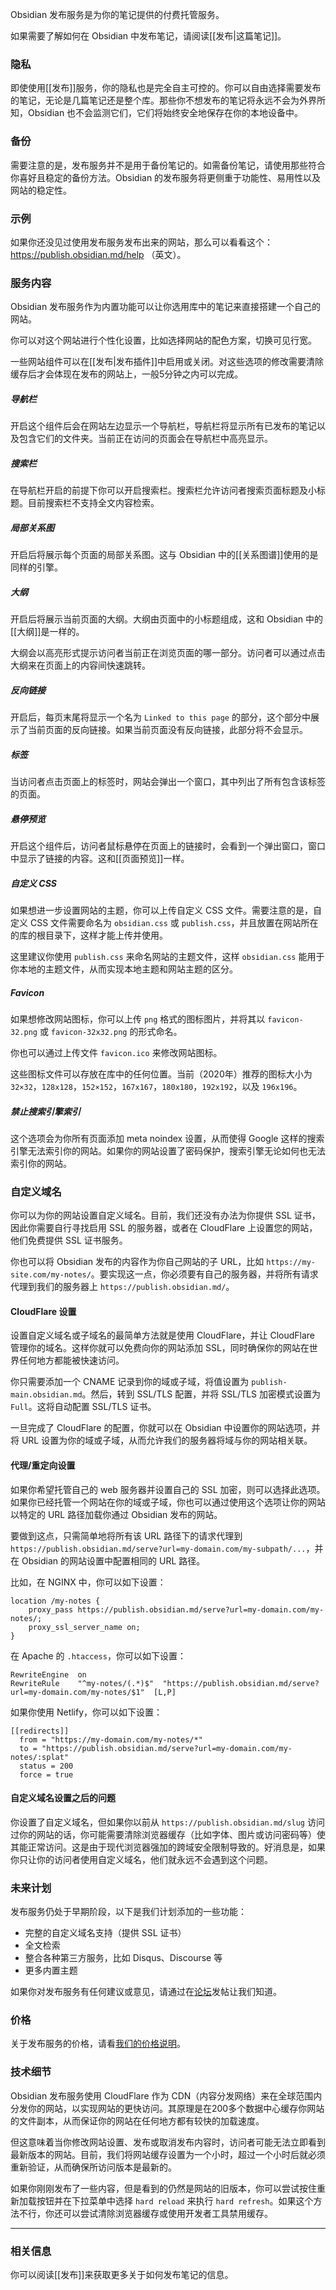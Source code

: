 Obsidian 发布服务是为你的笔记提供的付费托管服务。

如果需要了解如何在 Obsidian 中发布笔记，请阅读[[发布|这篇笔记]]。

### 隐私

即使使用[[发布]]服务，你的隐私也是完全自主可控的。你可以自由选择需要发布的笔记，无论是几篇笔记还是整个库。那些你不想发布的笔记将永远不会为外界所知，Obsidian 也不会监测它们，它们将始终安全地保存在你的本地设备中。

### 备份

需要注意的是，发布服务并不是用于备份笔记的。如需备份笔记，请使用那些符合你喜好且稳定的备份方法。Obsidian 的发布服务将更侧重于功能性、易用性以及网站的稳定性。

### 示例

如果你还没见过使用发布服务发布出来的网站，那么可以看看这个：https://publish.obsidian.md/help （英文）。

### 服务内容

Obsidian 发布服务作为内置功能可以让你选用库中的笔记来直接搭建一个自己的网站。

你可以对这个网站进行个性化设置，比如选择网站的配色方案，切换可见行宽。

一些网站组件可以在[[发布|发布插件]]中启用或关闭。对这些选项的修改需要清除缓存后才会体现在发布的网站上，一般5分钟之内可以完成。

##### 导航栏

开启这个组件后会在网站左边显示一个导航栏，导航栏将显示所有已发布的笔记以及包含它们的文件夹。当前正在访问的页面会在导航栏中高亮显示。

##### 搜索栏

在导航栏开启的前提下你可以开启搜索栏。搜索栏允许访问者搜索页面标题及小标题。目前搜索栏不支持全文内容检索。

##### 局部关系图

开启后将展示每个页面的局部关系图。这与 Obsidian 中的[[关系图谱]]使用的是同样的引擎。

##### 大纲

开启后将展示当前页面的大纲。大纲由页面中的小标题组成，这和 Obsidian 中的[[大纲]]是一样的。

大纲会以高亮形式提示访问者当前正在浏览页面的哪一部分。访问者可以通过点击大纲来在页面上的内容间快速跳转。

##### 反向链接

开启后，每页末尾将显示一个名为 `Linked to this page` 的部分，这个部分中展示了当前页面的反向链接。如果当前页面没有反向链接，此部分将不会显示。

##### 标签

当访问者点击页面上的标签时，网站会弹出一个窗口，其中列出了所有包含该标签的页面。

##### 悬停预览

开启这个组件后，访问者鼠标悬停在页面上的链接时，会看到一个弹出窗口，窗口中显示了链接的内容。这和[[页面预览]]一样。

##### 自定义 CSS

如果想进一步设置网站的主题，你可以上传自定义 CSS 文件。需要注意的是，自定义 CSS 文件需要命名为 `obsidian.css` 或 `publish.css`，并且放置在网站所在的库的根目录下，这样才能上传并使用。

这里建议你使用 `publish.css` 来命名网站的主题文件，这样 `obsidian.css` 能用于你本地的主题文件，从而实现本地主题和网站主题的区分。

##### Favicon

如果想修改网站图标，你可以上传 `png` 格式的图标图片，并将其以 `favicon-32.png` 或 `favicon-32x32.png` 的形式命名。

你也可以通过上传文件 `favicon.ico` 来修改网站图标。

这些图标文件可以存放在库中的任何位置。当前（2020年）推荐的图标大小为 `32×32`，`128x128`，`152×152`，`167x167`，`180x180`，`192x192`，以及 `196x196`。

##### 禁止搜索引擎索引

这个选项会为你所有页面添加 meta noindex 设置，从而使得 Google 这样的搜索引擎无法索引你的网站。如果你的网站设置了密码保护，搜索引擎无论如何也无法索引你的网站。

### 自定义域名

你可以为你的网站设置自定义域名。目前，我们还没有办法为你提供 SSL 证书，因此你需要自行寻找启用 SSL 的服务器，或者在 CloudFlare 上设置您的网站，他们免费提供 SSL 证书服务。

你也可以将 Obsidian 发布的内容作为你自己网站的子 URL，比如 `https://my-site.com/my-notes/`。要实现这一点，你必须要有自己的服务器，并将所有请求代理到我们的服务器上 `https://publish.obsidian.md/`。

#### CloudFlare 设置

设置自定义域名或子域名的最简单方法就是使用 CloudFlare，并让 CloudFlare 管理你的域名。这样你就可以免费向你的网站添加 SSL，同时确保你的网站在世界任何地方都能被快速访问。

你只需要添加一个 CNAME 记录到你的域或子域，将值设置为 `publish-main.obsidian.md`。然后，转到 SSL/TLS 配置，并将 SSL/TLS 加密模式设置为 `Full`。这将自动配置 SSL/TLS 证书。

一旦完成了 CloudFlare 的配置，你就可以在 Obsidian 中设置你的网站选项，并将 URL 设置为你的域或子域，从而允许我们的服务器将域与你的网站相关联。

#### 代理/重定向设置

如果你希望托管自己的 web 服务器并设置自己的 SSL 加密，则可以选择此选项。如果你已经托管一个网站在你的域或子域，你也可以通过使用这个选项让你的网站以特定的 URL 路径加载你通过 Obsidian 发布的网站。 

要做到这点，只需简单地将所有该 URL 路径下的请求代理到 `https://publish.obsidian.md/serve?url=my-domain.com/my-subpath/...`，并在 Obsidian 的网站设置中配置相同的 URL 路径。

比如，在 NGINX 中，你可以如下设置：
```nginx
location /my-notes {
	proxy_pass https://publish.obsidian.md/serve?url=my-domain.com/my-notes/;
	proxy_ssl_server_name on;
}
```

在 Apache 的 `.htaccess`，你可以如下设置：

```htaccess
RewriteEngine  on
RewriteRule    "^my-notes/(.*)$"  "https://publish.obsidian.md/serve?url=my-domain.com/my-notes/$1"  [L,P]
```

如果你使用 Netlify，你可以如下设置：

```
[[redirects]]
  from = "https://my-domain.com/my-notes/*"
  to = "https://publish.obsidian.md/serve?url=my-domain.com/my-notes/:splat"
  status = 200
  force = true
```

#### 自定义域名设置之后的问题

你设置了自定义域名，但如果你以前从 `https://publish.obsidian.md/slug` 访问过你的网站的话，你可能需要清除浏览器缓存（比如字体、图片或访问密码等）使其能正常访问。这是由于现代浏览器强加的跨域安全限制导致的。好消息是，如果你只让你的访问者使用自定义域名，他们就永远不会遇到这个问题。

### 未来计划

发布服务仍处于早期阶段，以下是我们计划添加的一些功能：

- 完整的自定义域名支持（提供 SSL 证书）
- 全文检索
- 整合各种第三方服务，比如 Disqus、Discourse 等
- 更多内置主题

如果你对发布服务有任何建议或意见，请通过在[论坛](https://forum.obsidian.md/)发帖让我们知道。

### 价格

关于发布服务的价格，请看[我们的价格说明](https://obsidian.md/pricing)。

### 技术细节

Obsidian 发布服务使用 CloudFlare 作为 CDN（内容分发网络）来在全球范围内分发你的网站，以实现网站的更快访问。其原理是在200多个数据中心缓存你网站的文件副本，从而保证你的网站在任何地方都有较快的加载速度。

但这意味着当你修改网站设置、发布或取消发布内容时，访问者可能无法立即看到最新版本的网站。目前，我们将网站缓存设置为一个小时，超过一个小时后就必须重新验证，从而确保所访问版本是最新的。

如果你刚刚发布了一些内容，但是看到的仍然是网站的旧版本，你可以尝试按住重新加载按钮并在下拉菜单中选择 `hard reload` 来执行 `hard refresh`。如果这个方法不行，你还可以尝试清除浏览器缓存或使用开发者工具禁用缓存。

---

### 相关信息

你可以阅读[[发布]]来获取更多关于如何发布笔记的信息。
